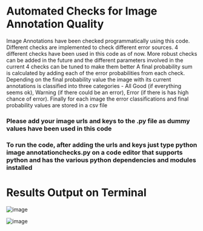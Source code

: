 # Automated Checks for Image Annotation Quality
Image Annotations have been checked programmatically using this code. Different checks are implemented to check different error sources. 4 different checks have been used in this code as of now.
More robust checks can be added in the future and the different parameters involved in the current 4 checks can be tuned to make them better
A final probability sum is calculated by adding each of the error probabilities from each check. 
Depending on the final probability value the image with its current annotations is classified into three categories  - All Good (if everything seems ok), Warning (if there could be an error), Error (if there is has high chance of error). Finally for each image the error classifications and final probability values are stored in a csv file 

### Please add your image urls and keys to the .py file as dummy values have been used in this code
### To run the code, after adding the urls and keys just type python image annotationchecks.py on a code editor that supports python and has the various python dependencies and modules installed 

# Results Output on Terminal
![image](https://github.com/user-attachments/assets/cabf0dbe-4873-47c4-8da8-d3563e7ffe85)

![image](https://github.com/user-attachments/assets/ddc38e65-bee3-406d-a517-5790db79a885)

